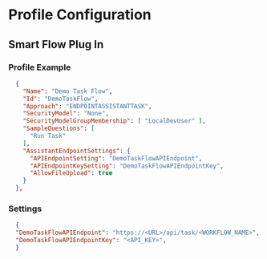 # Profile Configuration

## Smart Flow Plug In

### Profile Example

```json
  {
    "Name": "Demo Task Flow",
    "Id": "DemoTaskFlow",
    "Approach": "ENDPOINTASSISTANTTASK",
    "SecurityModel": "None",
    "SecurityModelGroupMembership": [ "LocalDevUser" ],
    "SampleQuestions": [
      "Run Task"
    ],
    "AssistantEndpointSettings": {
      "APIEndpointSetting": "DemoTaskFlowAPIEndpoint",
      "APIEndpointKeySetting": "DemoTaskFlowAPIEndpointKey",
      "AllowFileUpload": true
    }
  },
```

### Settings

```json
  {
  "DemoTaskFlowAPIEndpoint": "https://<URL>/api/task/<WORKFLOW_NAME>",
  "DemoTaskFlowAPIEndpointKey": "<API_KEY>",
  }
```
